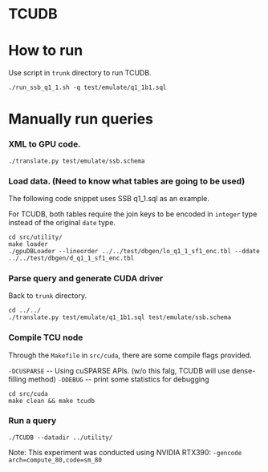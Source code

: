 # TCUDB

# How to run

Use script in `trunk` directory to run TCUDB.

```
./run_ssb_q1_1.sh -q test/emulate/q1_1b1.sql
```

# Manually run queries

### XML to GPU code.
```
./translate.py test/emulate/ssb.schema
```

### Load data. (Need to know what tables are going to be used)

The following code snippet uses SSB q1_1.sql as an example.

For TCUDB, both tables require the join keys to be encoded in `integer` type instead of the original `date` type.
```
cd src/utility/
make loader
./gpuDBLoader --lineorder ../../test/dbgen/lo_q1_1_sf1_enc.tbl --ddate ../../test/dbgen/d_q1_1_sf1_enc.tbl
```
### Parse query and generate CUDA driver
Back to `trunk` directory.
```
cd ../../
./translate.py test/emulate/q1_1b1.sql test/emulate/ssb.schema
```

### Compile TCU node
Through the `Makefile` in `src/cuda`, there are some compile flags provided.

`-DCUSPARSE` -- Using cuSPARSE APIs. (w/o this falg, TCUDB will use dense-filling method)
`-DDEBUG` -- print some statistics for debugging

```
cd src/cuda
make clean && make tcudb
```
### Run a query
```
./TCUDB --datadir ../utility/
```

Note: This experiment was conducted using NVIDIA RTX390: `-gencode arch=compute_80,code=sm_80`
